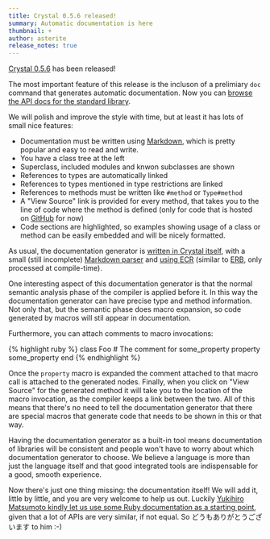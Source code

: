 ```yaml
---
title: Crystal 0.5.6 released!
summary: Automatic documentation is here
thumbnail: +
author: asterite
release_notes: true
---
```


[Crystal 0.5.6](https://github.com/crystal-lang/crystal/releases/tag/0.5.6) has been released!

The most important feature of this release is the incluson of a prelimiary `doc` command
that generates automatic documentation. Now you can [browse the API docs for the standard library](https://crystal-lang.org/api).

We will polish and improve the style with time, but at least it has lots of small nice features:

<ul class="goals spaced">
  <li>Documentation must be written using <a href="http://daringfireball.net/projects/markdown/" target="_blank">Markdown</a>, which is pretty popular and easy to read and write.</li>
  <li>You have a class tree at the left</li>
  <li>Superclass, included modules and knwon subclasses are shown</li>
  <li>References to types are automatically linked</li>
  <li>References to types mentioned in type restrictions are linked</li>
  <li>References to methods must be written like <code>#method</code> or <code>Type#method</code></li>
  <li>A "View Source" link is provided for every method, that takes you to the line of code where the method is defined (only for code that is hosted on <a href="https://github.com/" target="_blank">GitHub</a> for now)</li>
  <li>Code sections are highlighted, so examples showing usage of a class or method can be easily embedded and will be nicely formatted.</li>
</ul>

As usual, the documentation generator is [written in Crystal itself](https://github.com/crystal-lang/crystal/blob/master/src/compiler/crystal/tools/doc/generator.cr),
with a small (still incomplete) [Markdown parser](https://github.com/crystal-lang/crystal/blob/master/src/markdown/parser.cr)
and [using ECR](https://github.com/crystal-lang/crystal/blob/master/src/compiler/crystal/tools/doc/html/type.html) (similar to [ERB](http://en.wikipedia.org/wiki/ERuby), only processed at compile-time).

One interesting aspect of this documentation generator is that the normal semantic analysis phase of the compiler
is applied before it. In this way the documentation generator can have precise type and method information.
Not only that, but the semantic phase does macro expansion, so code generated by macros will stil appear in documentation.

Furthermore, you can attach comments to macro invocations:

<div class="code_section">{% highlight ruby %}
class Foo
  # The comment for some_property
  property some_property
end
{% endhighlight %}</div>

Once the `property` macro is expanded the comment attached to that macro call is attached to the
generated nodes. Finally, when you click on "View Source" for the generated method it will take
you to the location of the macro invocation, as the compiler keeps a link between the two.
All of this means that there's no need to tell the documentation generator that there are special
macros that generate code that needs to be shown in this or that way.

Having the documentation generator as a built-in tool means documentation of libraries will be consistent
and people won't have to worry about which documentation generator to choose. We believe a language
is more than just the language itself and that good integrated tools are indispensable for a good,
smooth experience.

Now there's just one thing missing: the documentation itself! We will add it, little by little, and you
are very welcome to help us out. Luckily [Yukihiro Matsumoto kindly let us use some Ruby documentation as
a starting point](https://twitter.com/yukihiro_matz/status/549317901002342400), given that a lot of
APIs are very similar, if not equal. So どうもありがとうございます to him :-)
